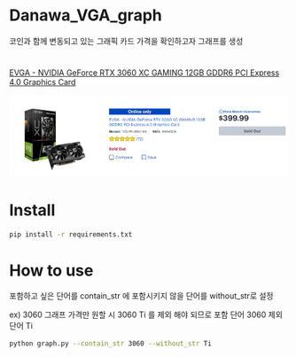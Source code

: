 # Danawa_VGA_graph

코인과 함께 변동되고 있는 그래픽 카드 가격을 확인하고자 그래프를 생성

# 

[EVGA - NVIDIA GeForce RTX 3060 XC GAMING 12GB GDDR6 PCI Express 4.0 Graphics Card](https://www.bestbuy.com/site/searchpage.jsp?id=pcat17071&st=rtx+3060)

![EVGA - NVIDIA GeForce RTX 3060 XC GAMING 12GB GDDR6 PCI Express 4.0 Graphics Card](/graph/2021-06-12_RTX_3060_12GB.png)

# Install

```bash
pip install -r requirements.txt
```

# How to use

포함하고 싶은 단어를 contain_str 에 포함시키지 않을 단어를 without_str로 설정  

ex) 3060 그래프 가격만 원할 시 3060 Ti 를 제외 해야 되므로 포함 단어 3060 제외 단어 Ti
```bash
python graph.py --contain_str 3060 --without_str Ti
```
